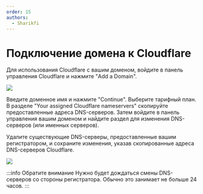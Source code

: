```yaml
---
order: 15
authors:
  - Sharikfi
---
```


# Подключение домена к Cloudflare

Для использования Cloudflare с вашим доменом, войдите в панель управления Cloudflare и нажмите "Add a Domain".

![](/host/domain/1.png)

Введите доменное имя и нажмите "Continue". Выберите тарифный план. В разделе "Your assigned Cloudflare nameservers" скопируйте предоставленные адреса DNS-серверов. Затем войдите в панель управления вашим доменом и найдите раздел для изменения DNS-серверов (или именных серверов).

Удалите существующие DNS-серверы, предоставленные вашим регистратором, и сохраните изменения, указав скопированные адреса DNS-серверов Cloudflare.

![](/host/domain/2.png)

:::info Обратите внимание
Нужно будет дождаться смены DNS-серверов со стороны регистратора. Обычно это занимает не больше 24 часов.
:::
